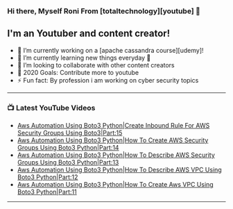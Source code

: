 ### Hi there, Myself Roni From [totaltechnology][youtube] 👋

## I'm an Youtuber and content creator!
- 🔭 I’m currently working on a [apache cassandra course][udemy]!
- 🌱 I’m currently learning new things everyday 🤣
- 👯 I’m looking to collaborate with other content creators
- 🥅 2020 Goals: Contribute more to youtube
- ⚡ Fun fact: By profession i am working on cyber security topics



---

### 📺 Latest YouTube Videos
<!-- YOUTUBE:START -->
- [Aws Automation Using Boto3 Python|Create Inbound Rule For AWS Security Groups Using Boto3|Part:15](https://www.youtube.com/watch?v=y31kwc1ItrY)
- [Aws Automation Using Boto3 Python|How To Create AWS Security Groups Using Boto3 Python|Part:14](https://www.youtube.com/watch?v=QtRZ7W7Nq2o)
- [Aws Automation Using Boto3 Python|How To Describe AWS Security Groups Using Boto3 Python|Part:13](https://www.youtube.com/watch?v=6NRFAKbdeBY)
- [Aws Automation Using Boto3 Python|How To Describe AWS VPC Using Boto3 Python|Part:12](https://www.youtube.com/watch?v=IbJFrrk8XAM)
- [Aws Automation Using Boto3 Python|How To Create Aws VPC Using Boto3 Python|Part:11](https://www.youtube.com/watch?v=sqo9VUHj_uY)
<!-- YOUTUBE:END -->

---


